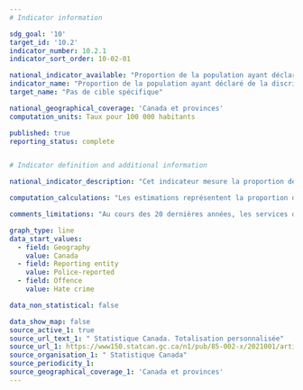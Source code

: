```yaml
---
# Indicator information

sdg_goal: '10'
target_id: '10.2'
indicator_number: 10.2.1
indicator_sort_order: 10-02-01

national_indicator_available: "Proportion de la population ayant déclaré de la discrimination ou des traitements injustes"
indicator_name: "Proportion de la population ayant déclaré de la discrimination ou des traitements injustes"
target_name: "Pas de cible spécifique"

national_geographical_coverage: 'Canada et provinces'
computation_units: Taux pour 100 000 habitants

published: true
reporting_status: complete


# Indicator definition and additional information

national_indicator_description: "Cet indicateur mesure la proportion de la population ayant déclaré de la discrimination ou des traitements injustes. Un crime haineux est une infraction criminelle motivée par le biais, les préjugés ou par la haine de la race, de l’origine nationale ou ethnique, de la langue, de la couleur, de la religion, du sexe, de l’âge, de l’incapacité mentale ou physique, de l’orientation sexuelle, de l’identité ou expression de genre, ou de tout autre facteur semblable comme la profession ou les convictions politiques."

computation_calculations: "Les estimations représentent la proportion de la population ayant déclaré de la discrimination ou des traitements injustes pour 100 000 habitants."

comments_limitations: "Au cours des 20 dernières années, les services de police d’un bout à l’autre du Canada ont continué d’améliorer la façon dont ils détectent et déclarent les affaires de crimes haineux. Les changements apportés aux pratiques de déclaration peuvent avoir une incidence sur les statistiques concernant les crimes motivés par la haine. Par exemple, une hausse du nombre de crimes haineux déclarés peut être influencée par la mise en place d'une campagne de sensibilisation sur les crimes haineux. Les données du Canada incluent les provinces et les territoires."

graph_type: line
data_start_values:
  - field: Geography
    value: Canada
  - field: Reporting entity
    value: Police-reported
  - field: Offence
    value: Hate crime

data_non_statistical: false

data_show_map: false
source_active_1: true
source_url_text_1: " Statistique Canada. Totalisation personnalisée"
source_url_1: https://www150.statcan.gc.ca/n1/pub/85-002-x/2021001/article/00002-fra.htm
source_organisation_1: " Statistique Canada"
source_periodicity_1: 
source_geographical_coverage_1: 'Canada et provinces'
---
```


